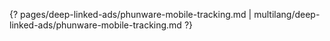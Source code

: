 {? pages/deep-linked-ads/phunware-mobile-tracking.md | multilang/deep-linked-ads/phunware-mobile-tracking.md ?}
